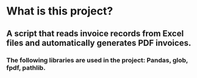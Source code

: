 # What is this project?

## A script that reads invoice records from Excel files and automatically generates PDF invoices.
### The following libraries are used in the project: Pandas, glob, fpdf, pathlib.